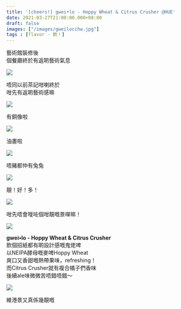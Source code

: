 ```yaml
---
title: '[cheers!] gwei•lo - Hoppy Wheat & Citrus Crusher @HUE'
date: 2021-03-27T21:00:00.000+08:00
draft: false
images: ["/images/gweilocchw.jpg"]
tags : [flavor - 飲！]
---
```


藝術館裝修後  
個餐廳終於有返啲藝術氣息  

![](/images/hue.jpg)

唔同以前茶記咁喇終於  
咁先有返啲藝術感嘛  

![](/images/hue1.jpg)

有銅像啦

![](/images/hue2.jpg)

油畫啦  

![](/images/hue6.jpg)

唔豬都仲有兔兔  

![](/images/hue3.jpg)

靚！好！多！  

![](/images/hue4.jpg)

咁先唔會嘥咗個咁靚嘅景㗎嘛！  

![](/images/gweilocchw.jpg)

**gwei•lo - Hoppy Wheat & Citrus Crusher**  
飲個招紙都有啲設計感嘅鬼佬啤  
以NEIPA酵母嘅麥啤Hoppy Wheat  
爽口又香甜嘅熱帶果味，refreshing！  
而Citrus Crusher就有複合橘子們香味  
後續ale味微微苦唔錯唔錯～  

![](/images/hue5.jpg)

維港景又真係幾靚嘅  

